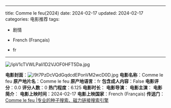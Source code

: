 
---
title: Comme le feu(2024)
date: 2024-02-17
updated: 2024-02-17
categories: 电影推荐
tags:

- 剧情

- French (Français)
- fr
---

<img src="https://image.tmdb.org/t/p/original/ipV1cTVWLPali1D2VJOF0HFT5Da.jpg" alt="/ipV1cTVWLPali1D2VJOF0HFT5Da.jpg" title="/ipV1cTVWLPali1D2VJOF0HFT5Da.jpg">

**电影封面**：<img src="https://image.tmdb.org/t/p/w200/9t7PzDcVQdGqdcdEPonVM2wcD0D.jpg" alt="/9t7PzDcVQdGqdcdEPonVM2wcD0D.jpg" title="/9t7PzDcVQdGqdcdEPonVM2wcD0D.jpg">
**电影名称**：Comme le feu
**原产地片名**：Comme le feu
**原产地语言**：fr
**包含成人内容**：False
**电影评分**：0.0
**评分人数**：0
**热门程度**：6.125
**电影时长**：
**电影导演**：
**电影主演**：
**电影简介**：
**电影上映时间**：2024-02-17
**电影上映国家**：French (Français)
**传送门**：[Comme le feu |专业的种子搜索、磁力链接搜索引擎](https://movie.amd794.com:2083/?search=Comme%20le%20feu&ordering=&mode=match_phrase&page_size=10&page=1)

